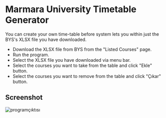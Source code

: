 # Marmara University Timetable Generator
You can create your own time-table before system lets you within just the BYS's XLSX file you have downloaded.

* Download the XLSX file from BYS from the "Listed Courses" page.
* Run the program.
* Select the XLSX file you have downloaded via menu bar.
* Select the courses you want to take from the table and click "Ekle" button.
* Select the courses you want to remove from the table and click "Çıkar" button.

## Screenshot
![programçıktısı](https://user-images.githubusercontent.com/122054311/216093856-97bb6d21-5fe9-4f73-8b5a-e7bb6ae24ae0.PNG)
